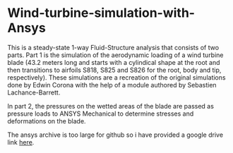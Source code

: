 # Wind-turbine-simulation-with-Ansys

This is a steady-state 1-way Fluid-Structure analysis that consists of two parts. Part 1 is the simulation of the aerodynamic loading of a wind turbine blade (43.2 meters long and starts with a cylindical shape at the root and then transitions to airfoils S818, S825 and S826 for the root, body and tip, respectively).
These simulations are a recreation of the original simulations done by Edwin Corona with the help of a module authored by Sebastien Lachance-Barrett.

In part 2, the pressures on the wetted areas of the blade are passed as pressure loads to ANSYS Mechanical to determine stresses and deformations on the blade.

The ansys archive is too large for github so i have provided a google drive link [here](https://drive.google.com/file/d/1sSpGIuRF7XJjqYX7olfbYtqHkgZl3tbv/view?usp=sharing).
